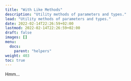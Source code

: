 ```yaml
---
title: "With Like Methods"
description: "Utility methods of parameters and types."
lead: "Utility methods of parameters and types."
date: 2022-02-14T22:26:59+02:00
lastmod: 2022-02-14T22:26:59+02:00
draft: false
images: []
menu:
  docs:
    parent: "helpers"
weight: 403
toc: true
---
```


Hmm...
